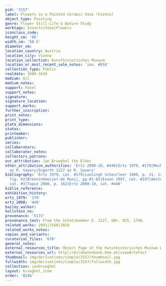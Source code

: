 ```yaml
---
pid: '3157'
label: Flowers in a Painted Ceramic Vase (Vienna)
object_type: Painting
genre: Flower Still-Life & Nature Study
worktags: Insects|Vase|Flowers
iconclass_code:
height_cm: '66'
width_cm: '50.5'
diameter_cm:
location_country: Austria
location_city: Vienna
location_collection: Kunsthistorisches Museum
location_or_most_recent_sale_notes: 'inv. #558'
collection_type: Public
realdate: 1609-1610
medium: Oil
medium_notes:
support: Panel
support_notes:
signature:
signature_location:
support_marks:
further_inscription:
print_notes:
print_type:
plate_dimensions:
states:
printmaker:
publisher:
series:
collaborators:
collaborator_notes:
collectors_patrons:
our_attribution: Jan Brueghel the Elder
other_attribution_authorities: 'Ertz 2008-10, #440|Ertz 1979, #179|Mechel 196, #41
  as R. Savery|Engerth 1227 as R. Savery'
bibliography: 'Ertz 1979, cat. #179|Lunsingh Scheurleer 1980, p. 31, 144, note 120,
  fig. 62|Brenninkmeijer-de Rooij, pp.81-82|Essen 1997, cat. #197|Amsterdam 1999,
  cat. #3|Tapié 2000, p. 162|Ertz 2008-10, cat. #440'
biblio_reference:
exhibition_history:
ertz_1979: '179'
ertz_2008: '440'
bailey_walker:
hollstein_no:
provenance: '5173'
provenance_text: From the Schatzkammer E. 1227, GNr. 925, 1748.
related_works: 2991|3160|3819
related_works_notes:
copies_and_variants:
curatorial_files: '678'
general_notes:
external_resources_title: Object Page at the Kunsthistorisches Museum Website
external_resources_url: http://bilddatenbank.khm.at/viewArtefact
thumbnail: img/derivatives/simple/3157/thumbnail.jpg
fullwidth: img/derivatives/simple/3157/fullwidth.jpg
collection: janbrueghel
layout: brueghel_item
order: '0246'
---
```

